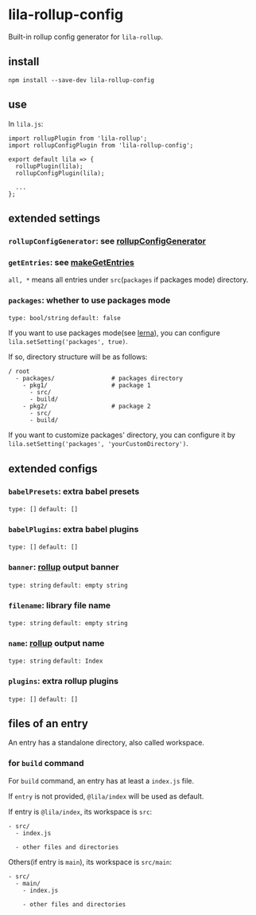 # lila-rollup-config

Built-in rollup config generator for `lila-rollup`.

## install

```
npm install --save-dev lila-rollup-config
```

## use

In `lila.js`:

```
import rollupPlugin from 'lila-rollup';
import rollupConfigPlugin from 'lila-rollup-config';

export default lila => {
  rollupPlugin(lila);
  rollupConfigPlugin(lila);

  ...
};
```

## extended settings

### `rollupConfigGenerator`: see [rollupConfigGenerator](./src/index.js#L8)

### `getEntries`: see [makeGetEntries](./src/settings.js#L8)

`all, *` means all entries under `src`(`packages` if packages mode) directory.

### `packages`: whether to use packages mode

`type: bool/string` `default: false`

If you want to use packages mode(see [lerna](https://github.com/lerna/lerna)), you can configure `lila.setSetting('packages', true)`.

If so, directory structure will be as follows:

```
/ root
  - packages/                # packages directory
    - pkg1/                  # package 1
      - src/
      - build/
    - pkg2/                  # package 2
      - src/
      - build/
```

If you want to customize packages' directory, you can configure it by `lila.setSetting('packages', 'yourCustomDirectory')`.

## extended configs

### `babelPresets`: extra babel presets

`type: []` `default: []`

### `babelPlugins`: extra babel plugins

`type: []` `default: []`

### `banner`: [rollup](https://rollupjs.org/guide/en) output banner

`type: string` `default: empty string`

### `filename`: library file name

`type: string` `default: empty string`

### `name`: [rollup](https://rollupjs.org/guide/en) output name

`type: string` `default: Index`

### `plugins`: extra rollup plugins

`type: []` `default: []`

## files of an entry

An entry has a standalone directory, also called workspace.

### for `build` command

For `build` command, an entry has at least a `index.js` file.

If `entry` is not provided, `@lila/index` will be used as default.

If entry is `@lila/index`, its workspace is `src`:

```
- src/
  - index.js

  - other files and directories
```

Others(if entry is `main`), its workspace is `src/main`:

```
- src/
  - main/
    - index.js

    - other files and directories
```
